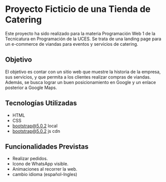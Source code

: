 # Proyecto Ficticio de una Tienda de Catering

Este proyecto ha sido realizado para la materia Programación Web 1 de la Tecnicatura en Programación de la UCES. Se trata de una landing page para un e-commerce de viandas para eventos y servicios de catering.

## Objetivo
El objetivo es contar con un sitio web que muestre la historia de la empresa, sus servicios, y que permita a los clientes realizar compras de viandas. Además, se busca lograr un buen posicionamiento en Google y un enlace posterior a Google Maps.

## Tecnologías Utilizadas
- HTML
- CSS
- bootstrap@5.0.2 local
- bootstrap@5.0.2 js cdn

## Funcionalidades Previstas
- Realizar pedidos.
- Icono de WhatsApp visible.
- Animaciones al recorrer la web.
- cambio idioma (español-Ingles)

